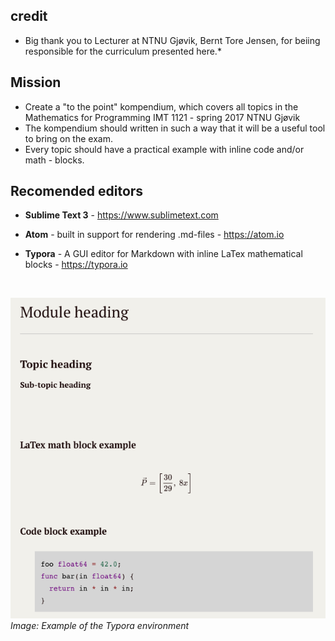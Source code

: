 ## credit 
 - Big thank you to Lecturer at NTNU Gjøvik, Bernt Tore Jensen, for beiing responsible for the curriculum presented here.*

## Mission
- Create a "to the point" kompendium, which covers all topics in the Mathematics for Programming IMT 1121 - spring 2017 NTNU Gjøvik
- The kompendium should written in such a way that it will be a useful tool to bring on the exam.
- Every topic should have a practical example with inline code and/or math - blocks.

## Recomended editors
- **Sublime Text 3** - https://www.sublimetext.com

- **Atom** - built in support for rendering .md-files - https://atom.io

- **Typora** - A GUI editor for Markdown with inline LaTex mathematical blocks - https://typora.io


  ​

![img](img/typora_example.png)
*Image: Example of the Typora environment*


